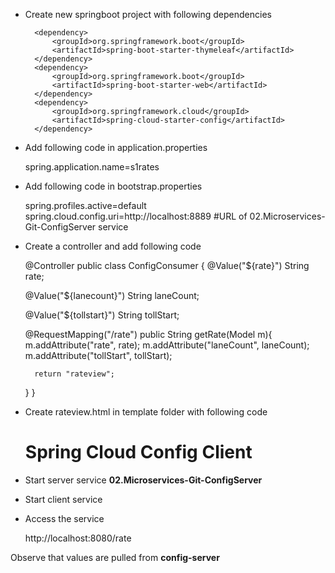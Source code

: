 * Create new springboot project with following dependencies

		<dependency>
			<groupId>org.springframework.boot</groupId>
			<artifactId>spring-boot-starter-thymeleaf</artifactId>
		</dependency>
		<dependency>
			<groupId>org.springframework.boot</groupId>
			<artifactId>spring-boot-starter-web</artifactId>
		</dependency>
		<dependency>
			<groupId>org.springframework.cloud</groupId>
			<artifactId>spring-cloud-starter-config</artifactId>
		</dependency>

* Add following code in application.properties

	spring.application.name=s1rates

* Add following code in bootstrap.properties

	spring.profiles.active=default
	spring.cloud.config.uri=http://localhost:8889
	#URL of 02.Microservices-Git-ConfigServer service
	
* Create a controller and add following code

	@Controller
	public class ConfigConsumer {
		@Value("${rate}")
		String rate;
	
	@Value("${lanecount}")
	String laneCount;
	
	@Value("${tollstart}")
	String tollStart;
	
	@RequestMapping("/rate")
	public String getRate(Model m){
		m.addAttribute("rate", rate);
		m.addAttribute("laneCount", laneCount);
		m.addAttribute("tollStart", tollStart);
		
		return "rateview";
	}
	}

* Create rateview.html in template folder with following code

	<!DOCTYPE HTML>
	<html xmlns:th="http://www.thymeleaf.org">
	<head>
	    <title>Config Client</title>
	    <meta http-equiv="Content-Type" content="text/html; charset=UTF-8" />
	    <!-- Latest compiled and minified CSS -->
		<link rel="stylesheet" href="https://maxcdn.bootstrapcdn.com/bootstrap/3.3.7/css/bootstrap.min.css" integrity="sha384-BVYiiSIFeK1dGmJRAkycuHAHRg32OmUcww7on3RYdg4Va+PmSTsz/K68vbdEjh4u" crossorigin="anonymous"></link>	
	</head>
	<body>
	<div class="row">
		<div class="col-md-2"></div>
		<div class="col-md-8">
			<h1>Spring Cloud Config Client</h1>
		    <p th:text="'Your rate is: ' + ${rate} + ', number of lanes is ' + ${laneCount} + ', toll start time is ' + ${tollStart}" />
		</div>
	    <div class="col-md-2"></div>
	</div>    
	</body>
	</html>

* Start server service **02.Microservices-Git-ConfigServer**

* Start client service 

* Access the service 
	
	http://localhost:8080/rate
	
Observe that values are pulled from **config-server** 
